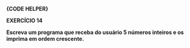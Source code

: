 **{CODE HELPER}**

**EXERCÍCIO 14**

**Escreva um programa que receba do usuário 5 números inteiros e os imprima em ordem crescente.**
